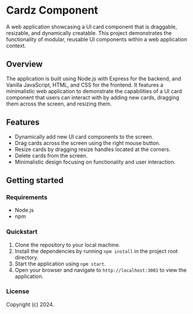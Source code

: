 # Cardz Component

A web application showcasing a UI card component that is draggable, resizable, and dynamically creatable. This project demonstrates the functionality of modular, reusable UI components within a web application context.

## Overview

The application is built using Node.js with Express for the backend, and Vanilla JavaScript, HTML, and CSS for the frontend. It features a minimalistic web application to demonstrate the capabilities of a UI card component that users can interact with by adding new cards, dragging them across the screen, and resizing them.

## Features

- Dynamically add new UI card components to the screen.
- Drag cards across the screen using the right mouse button.
- Resize cards by dragging resize handles located at the corners.
- Delete cards from the screen.
- Minimalistic design focusing on functionality and user interaction.

## Getting started

### Requirements

- Node.js
- npm

### Quickstart

1. Clone the repository to your local machine.
2. Install the dependencies by running `npm install` in the project root directory.
3. Start the application using `npm start`.
4. Open your browser and navigate to `http://localhost:3001` to view the application.

### License

Copyright (c) 2024.